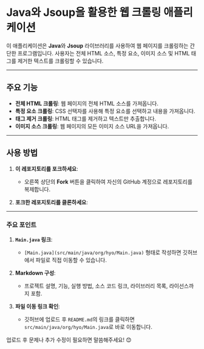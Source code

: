 # Java와 Jsoup을 활용한 웹 크롤링 애플리케이션

이 애플리케이션은 **Java**와 **Jsoup** 라이브러리를 사용하여 웹 페이지를 크롤링하는 간단한 프로그램입니다. 사용자는 전체 HTML 소스, 특정 요소, 이미지 소스 및 HTML 태그를 제거한 텍스트를 크롤링할 수 있습니다.

---

## 주요 기능

- **전체 HTML 크롤링**: 웹 페이지의 전체 HTML 소스를 가져옵니다.
- **특정 요소 크롤링**: CSS 선택자를 사용해 특정 요소를 선택하고 내용을 가져옵니다.
- **태그 제거 크롤링**: HTML 태그를 제거하고 텍스트만 추출합니다.
- **이미지 소스 크롤링**: 웹 페이지의 모든 이미지 소스 URL을 가져옵니다.

---

## 사용 방법

1. **이 레포지토리를 포크하세요**:
   - 오른쪽 상단의 **Fork** 버튼을 클릭하여 자신의 GitHub 계정으로 레포지토리를 복제합니다.

2. **포크한 레포지토리를 클론하세요**:

---

### 주요 포인트
1. **`Main.java` 링크**:
   - `[Main.java](src/main/java/org/hyo/Main.java)` 형태로 작성하면 깃허브에서 파일로 직접 이동할 수 있습니다.

2. **Markdown 구성**:
   - 프로젝트 설명, 기능, 실행 방법, 소스 코드 링크, 라이브러리 목록, 라이선스까지 포함.

3. **파일 이동 링크 확인**:
   - 깃허브에 업로드 후 `README.md`의 링크를 클릭하면 `src/main/java/org/hyo/Main.java`로 바로 이동합니다.

업로드 후 문제나 추가 수정이 필요하면 말씀해주세요! 😊
